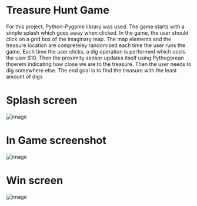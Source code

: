 # Treasure Hunt Game
For this project, Python-Pygame library was used. The game starts with a simple splash which goes away when clicked. In the game, the user should click on a grid box of the imaginary map. The map elements and the treasure location are completeley randomised each time the user runs the game. Each time the user clicks, a dig operation is performed which costs the user $10. Then the proximity sensor updates itself using Pythogorean thoerem indicating how close we are to the treasure. Then the user needs to dig somewhere else. The end goal is to find the treasure with the least amount of digs

# Splash screen
![image](https://user-images.githubusercontent.com/79614977/180965274-6b603d2e-0ca4-450d-8b62-5758544f33df.png)

# In Game screenshot
![image](https://user-images.githubusercontent.com/79614977/180965491-617038f8-ccd9-4dcb-91ca-e1f420dc4cdd.png)

# Win screen
![image](https://user-images.githubusercontent.com/79614977/180965642-b2427b04-e5bf-437a-8c40-ab170663008c.png)
